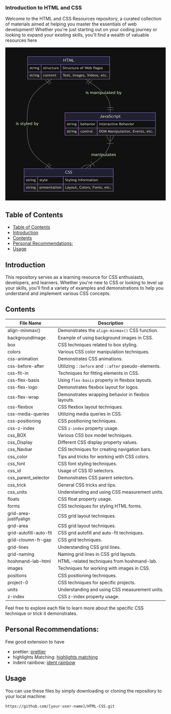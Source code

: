 ### Introduction to HTML and CSS

Welcome to the HTML and CSS Resources repository, a curated collection of materials aimed at helping you master the essentials of web development! Whether you're just starting out on your coding journey or looking to expand your existing skills, you'll find a wealth of valuable resources here

<img src="./assets/description.png" alt="Description of the image" width="750" height="480">

## Table of Contents

- [Table of Contents](#table-of-contents)
- [Introduction](#introduction)
- [Contents](#contents)
- [Personal Recommendations:](#personal-recommendations)
- [Usage](#usage)

## Introduction

This repository serves as a learning resource for CSS enthusiasts, developers, and learners. Whether you're new to CSS or looking to level up your skills, you'll find a variety of examples and demonstrations to help you understand and implement various CSS concepts.

## Contents

| File Name              | Description                                         |
| ---------------------- | --------------------------------------------------- |
| align-minmax()         | Demonstrates the `align-minmax()` CSS function.     |
| backgroundImage        | Example of using background images in CSS.          |
| box                    | CSS techniques related to box styling.              |
| colors                 | Various CSS color manipulation techniques.          |
| css-animation          | Demonstrates CSS animations.                        |
| css-before-after       | Utilizing `::before` and `::after` pseudo-elements. |
| css-fit-in             | Techniques for fitting elements in CSS.             |
| css-flex-basis         | Using `flex-basis` property in flexbox layouts.     |
| css-flex-logo          | Demonstrates flexbox layout for logos.              |
| css-flex-wrap          | Demonstrates wrapping behavior in flexbox layouts.  |
| css-flexbox            | CSS flexbox layout techniques.                      |
| css-media-queries      | Utilizing media queries in CSS.                     |
| css-positioning        | CSS positioning techniques.                         |
| css-z-index            | CSS `z-index` property usage.                       |
| css_BOX                | Various CSS box model techniques.                   |
| css_Display            | Different CSS display property values.              |
| css_Navbar             | CSS techniques for creating navigation bars.        |
| css_color              | Tips and tricks for working with CSS colors.        |
| css_font               | CSS font styling techniques.                        |
| css_id                 | Usage of CSS ID selectors.                          |
| css_parent_selector    | Demonstrates CSS parent selectors.                  |
| css_trick              | General CSS tricks and tips.                        |
| css_units              | Understanding and using CSS measurement units.      |
| floats                 | CSS float property usage.                           |
| forms                  | CSS techniques for styling HTML forms.              |
| grid-area-justifyalign | CSS grid layout techniques.                         |
| grid-area              | CSS grid layout techniques.                         |
| grid-autofill-auto-fit | CSS grid autofill and auto-fit techniques.          |
| grid-cloumn-fr-gap     | CSS grid techniques.                                |
| grid-lines             | Understanding CSS grid lines.                       |
| grid-naming            | Naming grid lines in CSS grid layouts.              |
| hoshmand-lab-html      | HTML-related techniques from hoshmand-lab.          |
| images                 | Techniques for working with images in CSS.          |
| positions              | CSS positioning techniques.                         |
| project-0              | CSS techniques for specific projects.               |
| units                  | Understanding and using CSS measurement units.      |
| z-index                | CSS z-index property usage.                         |

Feel free to explore each file to learn more about the specific CSS technique or trick it demonstrates.

## Personal Recommendations:

Few good extension to have

- prettier: <a href="https://marketplace.visualstudio.com/items?itemName=esbenp prettier-vscode">prettier</a>
- highlights Matching: <a href="https://marketplace.visualstudio.com/items?itemName=vincaslt.highlight-matching-tag">highlights matching</a>
- indent rainbow: <a href="https://marketplace.visualstudio.com/items?itemName=oderwat.indent-rainbow">ident rainbow</a>

## Usage

You can use these files by simply downloading or cloning the repository to your local machine:

```bash
https://github.com/[your-user-name]/HTML-CSS.git
```
